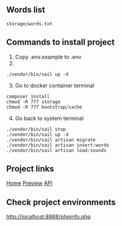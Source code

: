 ## Words list
```
storage/words.txt
```

## Commands to install project

1) Copy .env.example to .env
2)
```
./vendor/bin/sail up -d
```
3) Go to docker container terminal
```
composer install
chmod -R 777 storage
chmod -R 777 bootstrap/cache
```
4) Go back to system terminal
```
./vendor/bin/sail stop
./vendor/bin/sail up -d
./vendor/bin/sail artisan migrate
./vendor/bin/sail artisan insert:words
./vendor/bin/sail artisan load:sounds
```

## Project links
<a href="http://localhost:8888/">Home</a>
<a href="http://localhost:8888/preview">Preview</a>
<a href="http://localhost:8888/api/word">API</a>


## Check project environments
<a href="http://localhost:8888/phpinfo.php">http://localhost:8888/phpinfo.php</a>
